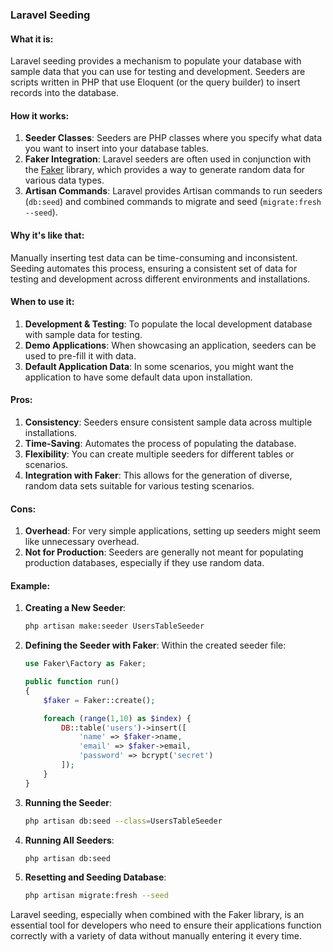 ### Laravel Seeding

#### What it is:
Laravel seeding provides a mechanism to populate your database with sample data that you can use for testing and development. Seeders are scripts written in PHP that use Eloquent (or the query builder) to insert records into the database.

#### How it works:
1. **Seeder Classes**: Seeders are PHP classes where you specify what data you want to insert into your database tables.
2. **Faker Integration**: Laravel seeders are often used in conjunction with the [Faker](https://github.com/fzaninotto/Faker) library, which provides a way to generate random data for various data types.
3. **Artisan Commands**: Laravel provides Artisan commands to run seeders (`db:seed`) and combined commands to migrate and seed (`migrate:fresh --seed`).

#### Why it's like that:
Manually inserting test data can be time-consuming and inconsistent. Seeding automates this process, ensuring a consistent set of data for testing and development across different environments and installations.

#### When to use it:
1. **Development & Testing**: To populate the local development database with sample data for testing.
2. **Demo Applications**: When showcasing an application, seeders can be used to pre-fill it with data.
3. **Default Application Data**: In some scenarios, you might want the application to have some default data upon installation.

#### Pros:
1. **Consistency**: Seeders ensure consistent sample data across multiple installations.
2. **Time-Saving**: Automates the process of populating the database.
3. **Flexibility**: You can create multiple seeders for different tables or scenarios.
4. **Integration with Faker**: This allows for the generation of diverse, random data sets suitable for various testing scenarios.

#### Cons:
1. **Overhead**: For very simple applications, setting up seeders might seem like unnecessary overhead.
2. **Not for Production**: Seeders are generally not meant for populating production databases, especially if they use random data.

#### Example:

1. **Creating a New Seeder**:
   ```bash
   php artisan make:seeder UsersTableSeeder
   ```

2. **Defining the Seeder with Faker**:
   Within the created seeder file:
   ```php
   use Faker\Factory as Faker;

   public function run()
   {
       $faker = Faker::create();

       foreach (range(1,10) as $index) {
           DB::table('users')->insert([
               'name' => $faker->name,
               'email' => $faker->email,
               'password' => bcrypt('secret')
           ]);
       }
   }
   ```

3. **Running the Seeder**:
   ```bash
   php artisan db:seed --class=UsersTableSeeder
   ```

4. **Running All Seeders**:
   ```bash
   php artisan db:seed
   ```

5. **Resetting and Seeding Database**:
   ```bash
   php artisan migrate:fresh --seed
   ```

Laravel seeding, especially when combined with the Faker library, is an essential tool for developers who need to ensure their applications function correctly with a variety of data without manually entering it every time.

